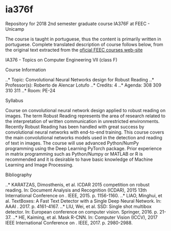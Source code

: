 # ia376f
Repository for 2018 2nd semester graduate course IA376F at FEEC - Unicamp

The course is taught in portuguese, thus the content is primarily written in portuguese.
Complete translated description of course follows below, from the original text extracted from the [oficial FEEC courses web-site](http://www0.fee.unicamp.br/cpg/Catalogo2S2018.html)


IA376 - Topics on Computer Engineering VII (class F)

Course Information

..* Topic: Convolutional Neural Networks design for Robust Reading
..* Professor(s): Roberto de Alencar Lotufo
..* Credits: 4
..* Agenda: 308 309 310 311
..* Room: PE-24

Syllabus

Course on convolutional neural network design applied to robust reading on images. The term Robust Reading represents the area of research related to the interpretation of written communication in unrestricted environments. Recently Robust Reading has been handled with great success by convolutional neural networks with end-to-end training. This course covers the main convolutional networks models used in the detection and reading of text in images. The course will use advanced Python/NumPy programming using the Deep Learning PyTorch package. Prior experience in matrix programming such as Python/Numpy or MATLAB or R is recommended and it is desirable to have basic knowledge of Machine Learning and Image Processing.


Bibliography

..* KARATZAS, Dimosthenis, et al. ICDAR 2015 competition on robust reading. In: Document Analysis and Recognition (ICDAR), 2015 13th International Conference on . IEEE, 2015. p. 1156-1160.
..* LIAO, Minghui, et al. TextBoxes: A Fast Text Detector with a Single Deep Neural Network. In: AAAI . 2017. p. 4161-4167.
..* LIU, Wei, et al. SSD: Single shot multibox detector. In: European conference on computer vision. Springer, 2016. p. 21-37.
..* HE, Kaiming, et al. Mask R-CNN. In: Computer Vision (ICCV), 2017 IEEE International Conference on . IEEE, 2017. p. 2980-2988.

